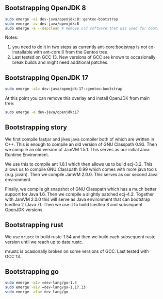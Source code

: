 ## Bootstrapping OpenJDK 8

```sh
sudo emerge -a1 dev-java/openjdk:8::gentoo-bootstrap
sudo emerge -av dev-java/openjdk:8
sudo emerge -a --depclean # Remove old software that was used for bootstrapping
```

Notes:
1. you need to do it in two steps as currently ant-core:bootstrap is not co-installable
with ant-core:0 from the Gentoo tree.
2. Last tested on GCC 13. New versions of GCC are known to occasionally break builds
and might need additional patches.


## Bootstrapping OpenJDK 17

```sh
sudo emerge -a1v dev-java/openjdk:17::gentoo-bootstrap
```
At this point you can remove this overlay and install OpenJDK from main tree:
```sh
sudo emerge -a dev-java/openjdk:17
```

## Bootstrapping story

We first compile fastjar and jikes java compiler both of which are written in C++.
This is enough to compile an old version of GNU Classpath 0.93. Then we compile an old
version of JamVM 1.5.1. This serves as our initial Java Runtime Environment.

We use this to compile ant 1.8.1 which then allows us to build ecj-3.2. This allows us
to compile GNU Classpath 0.99 which comes with more java tools (e.g. javah). Then we
compile JamVM 2.0.0. This serves as our second Java environment.

Finally, we compile git snapshot of GNU Classpath which has a much better support for Java 1.6.
Then we compile a slightly patched ecj-4.2. Together with JamVM 2.0.0 this will serve as
Java environment that can bootstrap Icedtea 2 (Java 7). Then we use it to build Icedtea 3
and subsequent OpenJDK versions.

## Bootstrapping rust

We use `mrustc` to build rustc-1.54 and then we build each subsequent rustc version until
we reach up to date rustc.

mrustc is ocasionally broken on some versions of GCC. Last tested with GCC 13.

## Bootstrapping go

```sh
sudo emerge -a1v =dev-lang/go-1.4
sudo emerge -a1v =dev-lang/go-1.17.13
sudo emerge -a1uv dev-lang/go
```
